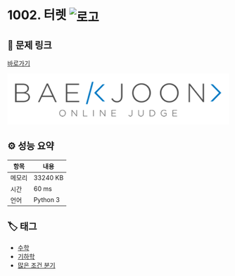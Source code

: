 # 1002. 터렛 <img src="https://d2gd6pc034wcta.cloudfront.net/tier/8.svg" alt="로고" height="32" style="vertical-align: middle;" />

## 🔗 문제 링크

[바로가기](https://www.acmicpc.net/problem/1002)

![백준 로고](../../images/boj.png)

## ⚙️ 성능 요약

| 항목   | 내용     |
| ------ | -------- |
| 메모리 | 33240 KB |
| 시간   | 60 ms    |
| 언어   | Python 3 |

## 🏷️ 태그

- [수학](https://www.acmicpc.net/problemset?sort=ac_desc&algo=124)
- [기하학](https://www.acmicpc.net/problemset?sort=ac_desc&algo=100)
- [많은 조건 분기](https://www.acmicpc.net/problemset?sort=ac_desc&algo=137)
